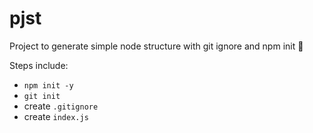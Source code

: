 # pjst
Project to generate simple node structure with git ignore and npm init :rocket:

Steps include:
- `npm init -y`
- `git init`
- create `.gitignore`
- create `index.js`
